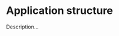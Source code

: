 <!-- ======================================================================
--- Search engine
title:          Application structure
keywords:       application, structure
description:    Default application structure in md-site-engine.
--- Menu system
order:          70
text:           Application structure
hidden:         false
umbel:          false
--- Page properties
id:             
document:       
layout:         layout-2-left
$-left:         #side-menu
searchable:     true
--- Side menu
side-menu-root:     /documentation
side-menu-header:   Documentation
side-menu-top:      Introduction
side-menu-depth:    2
======================================================================= -->

# Application structure

Description...